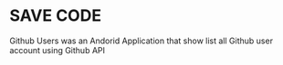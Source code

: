 # SAVE CODE

Github Users was an Andorid Application that show list all Github user account using Github API
